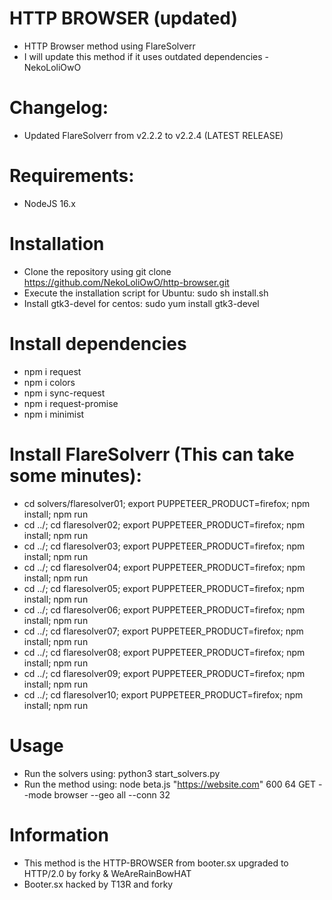 # HTTP BROWSER (updated)
- HTTP Browser method using FlareSolverr
- I will update this method if it uses outdated dependencies -NekoLoliOwO

# Changelog:
- Updated FlareSolverr from v2.2.2 to v2.2.4 (LATEST RELEASE)

# Requirements:
- NodeJS 16.x

# Installation
- Clone the repository using git clone https://github.com/NekoLoliOwO/http-browser.git
- Execute the installation script for Ubuntu: sudo sh install.sh
- Install gtk3-devel for centos: sudo yum install gtk3-devel

# Install dependencies
- npm i request
- npm i colors
- npm i sync-request
- npm i request-promise
- npm i minimist

# Install FlareSolverr (This can take some minutes):
- cd solvers/flaresolver01; export PUPPETEER_PRODUCT=firefox; npm install; npm run
- cd ../; cd flaresolver02; export PUPPETEER_PRODUCT=firefox; npm install; npm run
- cd ../; cd flaresolver03; export PUPPETEER_PRODUCT=firefox; npm install; npm run
- cd ../; cd flaresolver04; export PUPPETEER_PRODUCT=firefox; npm install; npm run
- cd ../; cd flaresolver05; export PUPPETEER_PRODUCT=firefox; npm install; npm run
- cd ../; cd flaresolver06; export PUPPETEER_PRODUCT=firefox; npm install; npm run
- cd ../; cd flaresolver07; export PUPPETEER_PRODUCT=firefox; npm install; npm run
- cd ../; cd flaresolver08; export PUPPETEER_PRODUCT=firefox; npm install; npm run
- cd ../; cd flaresolver09; export PUPPETEER_PRODUCT=firefox; npm install; npm run
- cd ../; cd flaresolver10; export PUPPETEER_PRODUCT=firefox; npm install; npm run

# Usage
- Run the solvers using: python3 start_solvers.py
- Run the method using: node beta.js "https://website.com" 600 64 GET --mode browser --geo all --conn 32

# Information
- This method is the HTTP-BROWSER from booter.sx upgraded to HTTP/2.0 by forky & WeAreRainBowHAT
- Booter.sx hacked by T13R and forky

